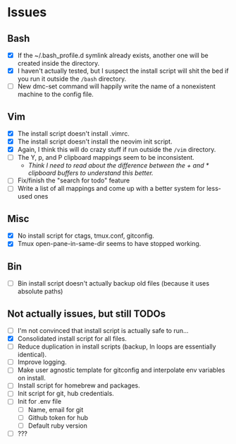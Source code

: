 # Issues

## Bash

- [x] If the ~/.bash_profile.d symlink already exists, another one will be created inside the directory.
- [x] I haven't actually tested, but I suspect the install script will shit the bed if you run it outside the `/bash` directory.
- [ ] New dmc-set command will happily write the name of a nonexistent machine to the config file.

## Vim

- [x] The install script doesn't install .vimrc.
- [x] The install script doesn't install the neovim init script.
- [x] Again, I think this will do crazy stuff if run outside the `/vim` directory.
- [ ] The Y, <leader>p, and <leader>P clipboard mappings seem to be inconsistent.
  - *Think I need to read about the difference between the + and * clipboard buffers to understand this better.*
- [ ] Fix/finish the "search for todo" feature
- [ ] Write a list of all mappings and come up with a better system for less-used ones

## Misc

- [x] No install script for ctags, tmux.conf, gitconfig.
- [x] Tmux open-pane-in-same-dir seems to have stopped working.

## Bin
- [ ] Bin install script doesn't actually backup old files (because it uses absolute paths)

## Not actually issues, but still TODOs

- [ ] I'm not convinced that install script is actually safe to run...
- [x] Consolidated install script for all files.
- [ ] Reduce duplication in install scripts (backup, ln loops are essentially identical).
- [ ] Improve logging.
- [ ] Make user agnostic template for gitconfig and interpolate env variables on install.
- [ ] Install script for homebrew and packages.
- [ ] Init script for git, hub credentials.
- [ ] Init for .env file
  - [ ] Name, email for git
  - [ ] Github token for hub
  - [ ] Default ruby version
- [ ] ???
